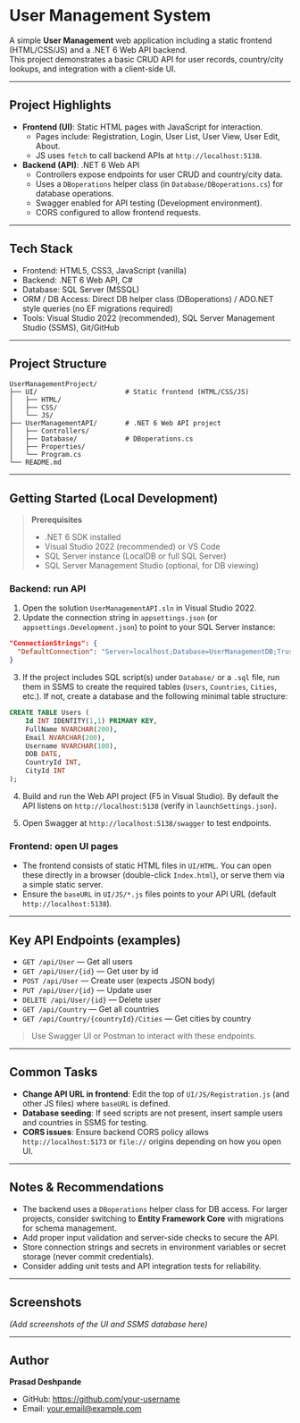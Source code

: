 # User Management System

A simple **User Management** web application including a static frontend (HTML/CSS/JS) and a .NET 6 Web API backend.  
This project demonstrates a basic CRUD API for user records, country/city lookups, and integration with a client-side UI.

---

## Project Highlights

- **Frontend (UI)**: Static HTML pages with JavaScript for interaction.
  - Pages include: Registration, Login, User List, User View, User Edit, About.
  - JS uses `fetch` to call backend APIs at `http://localhost:5138`.
- **Backend (API)**: .NET 6 Web API
  - Controllers expose endpoints for user CRUD and country/city data.
  - Uses a `DBoperations` helper class (in `Database/DBoperations.cs`) for database operations.
  - Swagger enabled for API testing (Development environment).
  - CORS configured to allow frontend requests.

---

## Tech Stack

- Frontend: HTML5, CSS3, JavaScript (vanilla)
- Backend: .NET 6 Web API, C#
- Database: SQL Server (MSSQL)
- ORM / DB Access: Direct DB helper class (DBoperations) / ADO.NET style queries (no EF migrations required)
- Tools: Visual Studio 2022 (recommended), SQL Server Management Studio (SSMS), Git/GitHub

---

## Project Structure

```
UserManagementProject/
├── UI/                      # Static frontend (HTML/CSS/JS)
│   ├── HTML/
│   ├── CSS/
│   └── JS/
├── UserManagementAPI/       # .NET 6 Web API project
│   ├── Controllers/
│   ├── Database/            # DBoperations.cs
│   ├── Properties/
│   └── Program.cs
└── README.md
```

---

## Getting Started (Local Development)

> **Prerequisites**
> - .NET 6 SDK installed
> - Visual Studio 2022 (recommended) or VS Code
> - SQL Server instance (LocalDB or full SQL Server)
> - SQL Server Management Studio (optional, for DB viewing)

### Backend: run API
1. Open the solution `UserManagementAPI.sln` in Visual Studio 2022.
2. Update the connection string in `appsettings.json` (or `appsettings.Development.json`) to point to your SQL Server instance:
```json
"ConnectionStrings": {
  "DefaultConnection": "Server=localhost;Database=UserManagementDB;Trusted_Connection=True;"
}
```
3. If the project includes SQL script(s) under `Database/` or a `.sql` file, run them in SSMS to create the required tables (`Users`, `Countries`, `Cities`, etc.). If not, create a database and the following minimal table structure:

```sql
CREATE TABLE Users (
    Id INT IDENTITY(1,1) PRIMARY KEY,
    FullName NVARCHAR(200),
    Email NVARCHAR(200),
    Username NVARCHAR(100),
    DOB DATE,
    CountryId INT,
    CityId INT
);
```

4. Build and run the Web API project (F5 in Visual Studio). By default the API listens on `http://localhost:5138` (verify in `launchSettings.json`).

5. Open Swagger at `http://localhost:5138/swagger` to test endpoints.

### Frontend: open UI pages
- The frontend consists of static HTML files in `UI/HTML`. You can open these directly in a browser (double-click `Index.html`), or serve them via a simple static server.
- Ensure the `baseURL` in `UI/JS/*.js` files points to your API URL (default `http://localhost:5138`).

---

## Key API Endpoints (examples)

- `GET /api/User` — Get all users  
- `GET /api/User/{id}` — Get user by id  
- `POST /api/User` — Create user (expects JSON body)  
- `PUT /api/User/{id}` — Update user  
- `DELETE /api/User/{id}` — Delete user  
- `GET /api/Country` — Get all countries  
- `GET /api/Country/{countryId}/Cities` — Get cities by country

> Use Swagger UI or Postman to interact with these endpoints.

---

## Common Tasks

- **Change API URL in frontend**: Edit the top of `UI/JS/Registration.js` (and other JS files) where `baseURL` is defined.
- **Database seeding**: If seed scripts are not present, insert sample users and countries in SSMS for testing.
- **CORS issues**: Ensure backend CORS policy allows `http://localhost:5173` or `file://` origins depending on how you open UI.

---

## Notes & Recommendations

- The backend uses a `DBoperations` helper class for DB access. For larger projects, consider switching to **Entity Framework Core** with migrations for schema management.
- Add proper input validation and server-side checks to secure the API.
- Store connection strings and secrets in environment variables or secret storage (never commit credentials).
- Consider adding unit tests and API integration tests for reliability.

---

## Screenshots

*(Add screenshots of the UI and SSMS database here)*

---

## Author

**Prasad Deshpande**  
- GitHub: https://github.com/your-username  
- Email: your.email@example.com  
